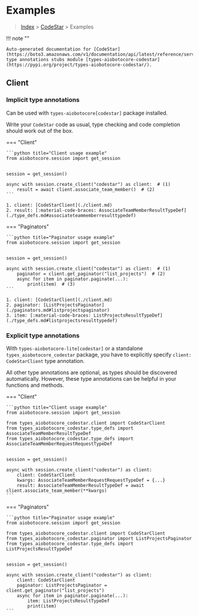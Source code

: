 # Examples

> [Index](../README.md) > [CodeStar](./README.md) > Examples

!!! note ""

    Auto-generated documentation for [CodeStar](https://boto3.amazonaws.com/v1/documentation/api/latest/reference/services/codestar.html#CodeStar)
    type annotations stubs module [types-aiobotocore-codestar](https://pypi.org/project/types-aiobotocore-codestar/).

## Client

### Implicit type annotations

Can be used with `types-aiobotocore[codestar]` package installed.

Write your `CodeStar` code as usual,
type checking and code completion should work out of the box.



=== "Client"

    ```python title="Client usage example"
    from aiobotocore.session import get_session


    session = get_session()

    async with session.create_client("codestar") as client:  # (1)
        result = await client.associate_team_member()  # (2)
    ```

    1. client: [CodeStarClient](./client.md)
    2. result: [:material-code-braces: AssociateTeamMemberResultTypeDef](./type_defs.md#associateteammemberresulttypedef) 



=== "Paginators"

    ```python title="Paginator usage example"
    from aiobotocore.session import get_session


    session = get_session()

    async with session.create_client("codestar") as client:  # (1)
        paginator = client.get_paginator("list_projects")  # (2)
        async for item in paginator.paginate(...):
            print(item)  # (3)
    ```

    1. client: [CodeStarClient](./client.md)
    2. paginator: [ListProjectsPaginator](./paginators.md#listprojectspaginator)
    3. item: [:material-code-braces: ListProjectsResultTypeDef](./type_defs.md#listprojectsresulttypedef) 




### Explicit type annotations

With `types-aiobotocore-lite[codestar]`
or a standalone `types_aiobotocore_codestar` package, you have to explicitly specify
`client: CodeStarClient` type annotation.

All other type annotations are optional, as types should be discovered automatically.
However, these type annotations can be helpful in your functions and methods.


=== "Client"

    ```python title="Client usage example"
    from aiobotocore.session import get_session

    from types_aiobotocore_codestar.client import CodeStarClient
    from types_aiobotocore_codestar.type_defs import AssociateTeamMemberResultTypeDef
    from types_aiobotocore_codestar.type_defs import AssociateTeamMemberRequestRequestTypeDef


    session = get_session()

    async with session.create_client("codestar") as client:
        client: CodeStarClient
        kwargs: AssociateTeamMemberRequestRequestTypeDef = {...}
        result: AssociateTeamMemberResultTypeDef = await client.associate_team_member(**kwargs)
    ```



=== "Paginators"

    ```python title="Paginator usage example"
    from aiobotocore.session import get_session

    from types_aiobotocore_codestar.client import CodeStarClient
    from types_aiobotocore_codestar.paginator import ListProjectsPaginator
    from types_aiobotocore_codestar.type_defs import ListProjectsResultTypeDef


    session = get_session()

    async with session.create_client("codestar") as client:
        client: CodeStarClient
        paginator: ListProjectsPaginator = client.get_paginator("list_projects")
        async for item in paginator.paginate(...):
            item: ListProjectsResultTypeDef
            print(item)
    ```


